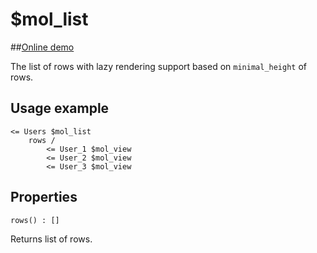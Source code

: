 # $mol_list

##[Online demo](http://eigenmethod.github.io/mol/#demo=mol_list)

The list of rows with lazy rendering support based on `minimal_height` of rows. 

## Usage example

```
<= Users $mol_list
	rows /
		<= User_1 $mol_view
		<= User_2 $mol_view
		<= User_3 $mol_view
```

## Properties

`rows() : []`

Returns list of rows.
